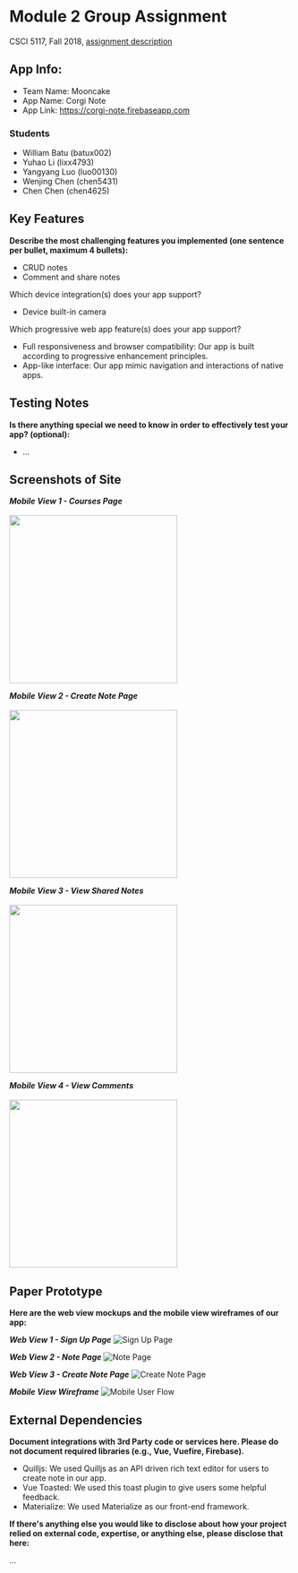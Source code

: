# Module 2 Group Assignment

CSCI 5117, Fall 2018, [assignment description](https://docs.google.com/document/d/1NN_rCSks6TT1TS7TaVXFsRIBCYeqs5MUa4ijEN-Vhoo/edit)

## App Info:

* Team Name: Mooncake
* App Name: Corgi Note
* App Link: <https://corgi-note.firebaseapp.com>

### Students

* William Batu (batux002)
* Yuhao Li (lixx4793)
* Yangyang Luo (luo00130)
* Wenjing Chen (chen5431)
* Chen Chen (chen4625)


## Key Features

**Describe the most challenging features you implemented
(one sentence per bullet, maximum 4 bullets):**

* CRUD notes
* Comment and share notes

Which device integration(s) does your app support?

* Device built-in camera

Which progressive web app feature(s) does your app support?

* Full responsiveness and browser compatibility: Our app is built according to progressive enhancement principles.
* App-like interface: Our app mimic navigation and interactions of native apps.



## Testing Notes

**Is there anything special we need to know in order to effectively test your app? (optional):**

* ...


## Screenshots of Site


***Mobile View 1 - Courses Page***
<br><br>
<img src="/screenshot/1_courses.jpeg" width="300px">


***Mobile View 2 - Create Note Page***
<br><br>
<img src="/screenshot/2_createNote.png" width="300px">


***Mobile View 3 - View Shared Notes***
<br><br>
<img src="/screenshot/3_sharedNotes.jpeg" width="300px">


***Mobile View 4 - View Comments***
<br><br>
<img src="/screenshot/4_viewComments.png" width="300px">



## Paper Prototype

<!-- **[Add images/photos that show your paper prototype (maximum 4)](https://stackoverflow.com/questions/10189356/how-to-add-screenshot-to-readmes-in-github-repository) along with a very brief caption:** -->

<!-- ![](https://media.giphy.com/media/26ufnwz3wDUli7GU0/giphy.gif) -->


**Here are the web view mockups and the mobile view wireframes of our app:**

***Web View 1 - Sign Up Page***
![Sign Up Page](/prototype/1_signUpPage.png?raw=true "Sign Up Page")

***Web View 2 - Note Page***
![Note Page](/prototype/2_notePage.png?raw=true "Note Page")

***Web View 3 - Create Note Page***
![Create Note Page](/prototype/3_createNotePage.png?raw=true "Create Note Page")

***Mobile View Wireframe***
![Mobile User Flow](/prototype/mobile_overveiw.png?raw=true "Mobile User Flow")

## External Dependencies

**Document integrations with 3rd Party code or services here.
Please do not document required libraries (e.g., Vue, Vuefire, Firebase).**

* Quilljs: We used Quilljs as an API driven rich text editor for users to create note in our app.
* Vue Toasted: We used this toast plugin to give users some helpful feedback.
* Materialize: We used Materialize as our front-end framework. 

**If there's anything else you would like to disclose about how your project
relied on external code, expertise, or anything else, please disclose that
here:**

...
